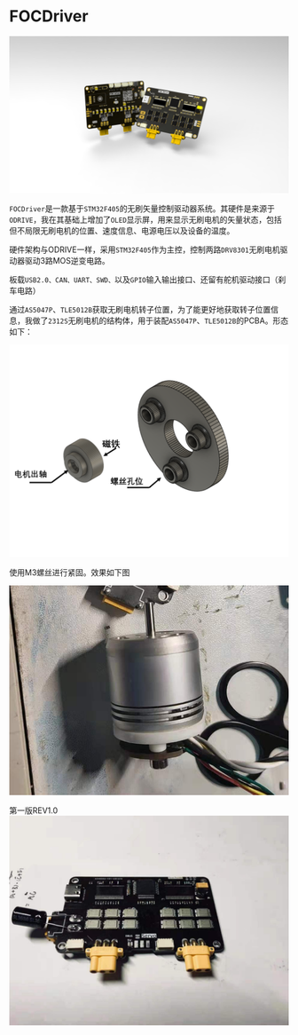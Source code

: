 # FOCDriver
![FocDriver](https://github.com/Wenuo/FOCDriver/blob/master/pic/FocDriver.jpg)

`FOCDriver`是一款基于`STM32F405`的无刷矢量控制驱动器系统。其硬件是来源于`ODRIVE`，我在其基础上增加了`OLED`显示屏，用来显示无刷电机的矢量状态，包括但不局限无刷电机的位置、速度信息、电源电压以及设备的温度。

硬件架构与ODRIVE一样，采用`STM32F405`作为主控，控制两路`DRV8301`无刷电机驱动器驱动3路MOS逆变电路。

板载`USB2.0、CAN、UART、SWD、`以及`GPIO`输入输出接口、还留有舵机驱动接口（刹车电路）

通过`AS5047P`、`TLE5012B`获取无刷电机转子位置，为了能更好地获取转子位置信息，我做了`2312S`无刷电机的结构体，用于装配`AS5047P`、`TLE5012B`的PCBA。形态如下：

![0002](https://github.com/Wenuo/FOCDriver/blob/master/pic/0002.png)

使用M3螺丝进行紧固。效果如下图

![0003](https://github.com/Wenuo/FOCDriver/blob/master/pic/0003.jpg)

第一版REV1.0
![REV1.0](https://github.com/Wenuo/FOCDriver/blob/master/pic/REV1.0.jpg)
